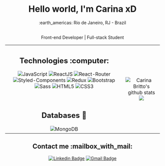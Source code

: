 <div align="center">
	<h1> Hello world, I'm Carina xD</h1>
	:earth_americas: Rio de Janeiro, RJ - Brazil
	<br/>
	<br/>
	<p>Front-end Developer | Full-stack Student </p>
</div>
<table align="center">
	<tr>
		<td>
			<h2 align="center">Technologies :computer:</h2>
			<div align="center">
	
![JavaScript](https://img.shields.io/badge/-JavaScript-%23F7DF1C?style=flat-square&logo=javascript&logoColor=000000&labelColor=%23F7DF1C&color=%23FFCE5A)
![ReactJS](https://img.shields.io/badge/-ReactJS-%23282C34?style=flat-square&logo=react)
![React-Router](https://img.shields.io/badge/React_Router-CA4245?style=flat&logo=react-router&logoColor=white)
                ![Styled-Components](https://img.shields.io/badge/styled--components-DB7093?style=flat&logo=styled-components&logoColor=white)
                ![Redux](https://img.shields.io/badge/Redux-764ABC?style=flat&logo=redux&logoColor=white)
                ![Bootstrap](https://img.shields.io/badge/Bootstrap-7952B3?style=flat&logo=bootstrap&logoColor=white)
                ![Sass](https://img.shields.io/badge/Sass-CC6699?style=flat&logo=sass&logoColor=white)
![HTML5](https://img.shields.io/badge/-HTML5-%23E44D27?style=flat-square&logo=html5&logoColor=ffffff)
![CSS3](https://img.shields.io/badge/-CSS3-%231572B6?style=flat-square&logo=css3)
			</div>
			<br>
			<h2 align="center">Databases :open_file_folder:</h2>
			<div align="center">
![MongoDB](http://img.shields.io/badge/-MongoDB-5C9F35?style=flat-square&logo=mongodb&logoColor=ffffff)
			</div>
		</td>
		<td>
			<p align = "center">
				<img alt="Carina Britto's github stats" src="https://github-readme-stats.vercel.app/api?username=carinavbritto&theme=synthwave&show_icons=true"> 
			<br>
				<img src = "https://github-readme-stats.vercel.app/api/top-langs/?username=carinavbritto&theme=synthwave&hide_langs_below=.25&show_icons=true&layout=compact">     
			</p>
		</td>
  </tr>
</table>

<h2 align="center">Contact me :mailbox_with_mail:</h2>
<div align="center">

[![Linkedin Badge](https://img.shields.io/badge/-carinavbritto-blue?style=flat-square&logo=Linkedin&logoColor=white&link=https://www.linkedin.com/in/carinavbritto/)](https://www.linkedin.com/in/carinavbritto/)
[![Gmail Badge](https://img.shields.io/badge/-carinavbritto@gmail.com-c14438?style=flat-square&logo=Mail.Ru&logoColor=white&link=mailto:carinavbritto@gmail.com)](mailto:carinavbritto@gmail.com)

</div>
